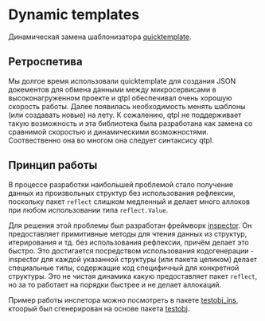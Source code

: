 # Dynamic templates

Динамическая замена шаблонизатора [quicktemplate](https://github.com/valyala/quicktemplate).

## Ретроспетива

Мы долгое время использовали quicktemplate для создания JSON докементов для обмена данными между микросервисами в
высоконагруженном проекте и qtpl обеспечивал очень хорошую скорость работы. Далее появилась необходимость менять
шаблоны (или создавать новые) на лету. К сожалению, qtpl не поддерживает такую возможность и эта библиотека была
разработана как замена со сравнимой скоростью и динамическими возможностями. Соотвественно она во многом она следует
синтаксису qtpl.

## Принцип работы

В процессе разработки наибольшей проблемой стало получение данных из произвольных структур без использования рефлексии,
поскольку пакет `reflect` слишком медленный и делает много аллоков при любом использовании типа `reflect.Value`.

Для решения этой проблемы был разработан фреймворк [inspector](https://github.com/koykov/inspector/blob/master/readme.ru.md).
Он предоставляет примитивные методы для чтения данных из структур, итерирования и тд. без использования рефлексии, причём
делает это быстро. Это достигается посредством использования кодогенерации - inspector для каждой указанной структуры
(или пакета целиком) делает специальные типы, содержащие код специфичный для конкретной структуры. Это не чистая динамика
какую предоставляет пакет `reflect`, но за то работает на порядки быстрее и не делает аллокаций.

Пример работы инспетора можно посмотреть в пакете [testobj_ins](./testobj_ins), ктоорый был сгенерирован на основе
пакета [testobj](./testobj).
